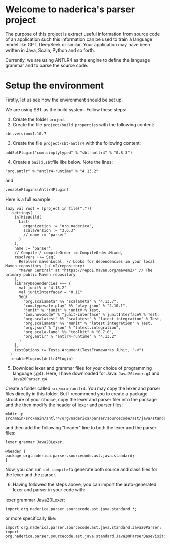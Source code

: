 # Welcome to naderica's parser project
The purpose of this project is extract useful information from source code of an application such this information can be used to train a language model like GPT, DeepSeek or similar.  Your application may have been written in Java, Scala, Python and so forth.

Currently, we are using ANTLR4 as the engine to define the language grammar and to parse the source code.

# Setup the environment
Firstly, let us see how the environment should be set up.

We are using SBT as the build system.  Follow these steps:

1. Create the folder `project`
2. Create the file `project/build.properties` with the following content:

```
sbt.version=1.10.7
```

3. Create the file `project/sbt-antlr4` with the following content:

```
addSbtPlugin("com.simplytyped" % "sbt-antlr4" % "0.8.3")
```

4. Create a `build.sbt`file like below. Note the lines:

```
"org.antlr" % "antlr4-runtime" % "4.13.2"
```
and 
```
.enablePlugins(Antlr4Plugin)
```

Here is a full example:
```
lazy val root = (project in file("."))
  .settings(
    inThisBuild(
      List(
        organization := "org.naderica",
        scalaVersion := "3.6.3"
        // name := "parser"
      )
    ),
    name := "parser",
    // Compile / compileOrder := CompileOrder.Mixed,
    resolvers ++= Seq(
      Resolver.mavenLocal, // Looks for dependencies in your local Maven repository (~/.m2/repository)
      "Maven Central" at "https://repo1.maven.org/maven2/" // The primary public Maven repository
    ),
    libraryDependencies ++= {
      val junitV = "4.13.2"
      val junitInterfaceV = "0.11"
      Seq(
        "org.scalameta" %% "scalameta" % "4.13.7",
        "com.typesafe.play" %% "play-json" % "2.10.1",
        "junit" % "junit" % junitV % Test,
        "com.novocode" % "junit-interface" % junitInterfaceV % Test,
        "org.scalatest" %% "scalatest" % "latest.integration" % Test,
        "org.scalameta" %% "munit" % "latest.integration" % Test,
        "org.json" % "json" % "latest.integration",
        "org.scala-lang" %% "toolkit" % "0.7.0",
        "org.antlr" % "antlr4-runtime" % "4.13.2"
      )
    },
    testOptions += Tests.Argument(TestFrameworks.JUnit, "-v")
  )
  .enablePlugins(Antlr4Plugin)
```

5. Download lexer and grammar files for your choice of programming language (.g4).  Here, I have downloaded for Java: `Java20Lexer.g4` and `Java20Parser.g4`

Create a folder called `src/main/antlr4`.  You may copy the lexer and parser files directly in this folder. But I recommend you to create a package structure of your choice, copy the lexer and parser filer into the package and the then modify the header of lexer and parser files:

```
mkdir -p src/main/src/main/antlr4/org/naderica/parser/sourcecode/ast/java/standard
```

and then add the following "header" line to both the lexer and the parser files:
```
lexer grammar Java20Lexer;

@header {
package org.naderica.parser.sourcecode.ast.java.standard;
}
```

Now, you can run `sbt compile` to generate both source and class files for the lexer and the parser.

6. Having followed the steps above, you can import the auto-generated lexer and parser in your code with:

lexer grammar Java20Lexer;

```
import org.naderica.parser.sourcecode.ast.java.standard.*;
```

or more specifically like:

```
import org.naderica.parser.sourcecode.ast.java.standard.Java20Parser;
import org.naderica.parser.sourcecode.ast.java.standard.Java20ParserBaseVisitor;
```


